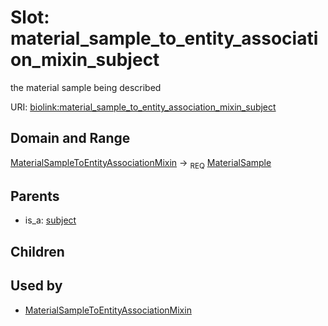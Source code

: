 
# Slot: material_sample_to_entity_association_mixin_subject


the material sample being described

URI: [biolink:material_sample_to_entity_association_mixin_subject](https://w3id.org/biolink/vocab/material_sample_to_entity_association_mixin_subject)


## Domain and Range

[MaterialSampleToEntityAssociationMixin](MaterialSampleToEntityAssociationMixin.md) ->  <sub>REQ</sub>
 [MaterialSample](MaterialSample.md)

## Parents

 *  is_a: [subject](subject.md)

## Children


## Used by

 * [MaterialSampleToEntityAssociationMixin](MaterialSampleToEntityAssociationMixin.md)
